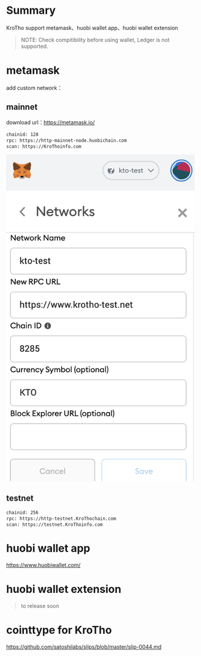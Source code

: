 # Summary

KroTho support metamask、huobi wallet app、huobi wallet extension

> NOTE: Check compitibility before using wallet, Ledger is not supported.

# metamask

add custom network：

## mainnet

download url：https://metamask.io/

```
chainid: 128
rpc: https://http-mainnet-node.huobichain.com
scan: https://KroThoinfo.com
```

![metamask](../images/metamask2_en.png)

## testnet

```
chainid: 256
rpc: https://http-testnet.KroThochain.com
scan: https://testnet.KroThoinfo.com
```

# huobi wallet app

https://www.huobiwallet.com/

# huobi wallet extension

> to release soon

# cointtype for KroTho

https://github.com/satoshilabs/slips/blob/master/slip-0044.md